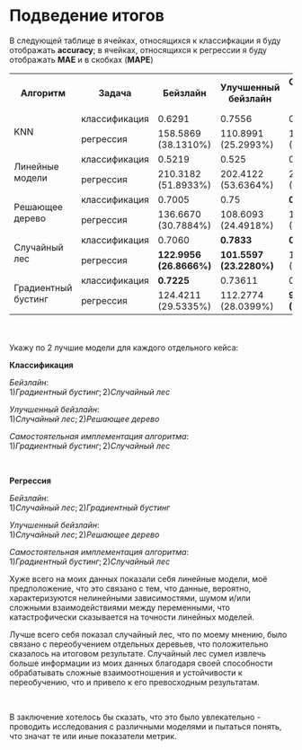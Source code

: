 # Подведение итогов

В следующей таблице в ячейках, относящихся к классифкации я буду отображать **accuracy**; в ячейках, относящихся к регрессии я буду отображать **MAE** и в скобках (**MAPE**)


<table>
    <tr>
        <th rowspan="1">Алгоритм</th>
        <th>Задача</th>
        <th>Бейзлайн</th>
        <th>Улучшенный бейзлайн</th>
        <th>Самостоятельная имплементация алгоритма</th>
    </tr>
    <tr>
        <td rowspan="2">KNN</td>
        <td>классификация</td>
        <td>0.6291</td>
        <td>0.7556</td>
        <td>0.7222</td>
    </tr>
    <tr>
        <td>регрессия</td>
        <td>158.5869 <br> (38.1310%)</td>
        <td>110.8991 <br> (25.2993%)</td>
        <td>109.3256 <br> (25.2951%)</td>
    </tr>
    <tr>
        <td rowspan="2">Линейные модели</td>
        <td>классификация</td>
        <td>0.5219</td>
        <td>0.525</td>
        <td>0.5306</td>
    </tr>
    <tr>
        <td>регрессия</td>
        <td>210.3182 <br> (51.8933%)</td>
        <td>202.4122 <br> (53.6364%)</td>
        <td>203.6512 <br> (54.3687%)</td>
    </tr>
    <tr>
        <td rowspan="2">Решающее дерево</td>
        <td>классификация</td>
        <td>0.7005</td>
        <td>0.75</td>
        <td><strong>0.75</strong></td>
    </tr>
    <tr>
        <td>регрессия</td>
        <td>136.6670 <br> (30.7884%)</td>
        <td>108.6093 <br> (24.4918%)</td>
        <td>104.9442 <br> (22.7875%)</td>
    </tr>
    <tr>
        <td rowspan="2">Случайный лес</td>
        <td>классификация</td>
        <td>0.7060</td>
        <td><strong>0.7833</strong></td>
        <td><strong>0.75</strong></td>
    </tr>
    <tr>
        <td>регрессия</td>
        <td><strong>122.9956 <br> (26.8666%)</strong></td>
        <td><strong>101.5597 <br> (23.2280%)</strong></td>
        <td>104.1647 <br> (24.0724%)</td>
    </tr>
    <tr>
        <td rowspan="2">Градиентный бустинг</td>
        <td>классификация</td>
        <td><strong>0.7225</strong></td>
        <td>0.73611</td>
        <td>0.6806</td>
    </tr>
    <tr>
        <td>регрессия</td>
        <td>124.4211 <br> (29.5335%)</td>
        <td>112.2774 <br> (28.0399%)</td>
        <td><strong>97.7754 <br> (20.0485%)</strong></td>
    </tr>
</table>


<br><br>
Укажу по 2 лучшие модели для каждого отдельного кейса:
<br>

**Классификация**

*Бейзлайн*:  
$1) Градиентный\ бустинг; 2) Случайный\ лес$  

*Улучшенный бейзлайн*:  
$1) Случайный\ лес; 2) Решающее\ дерево$

*Самостоятельная имплементация алгоритма*:  
$1) Градиентный\ бустинг; 2) Случайный\ лес$  

<br>

**Регрессия**

*Бейзлайн*:  
$1) Случайный\ лес; 2) Градиентный\ бустинг$ 

*Улучшенный бейзлайн*:  
$1) Случайный\ лес; 2) Решающее\ дерево$  

*Самостоятельная имплементация алгоритма*:  
$1) Градиентный\ бустинг; 2) Случайный\ лес$  

Хуже всего на моих данных показали себя линейные модели, моё предположение, что это связано с тем, что данные, вероятно, характеризуются нелинейными зависимостями, шумом и/или сложными взаимодействиями между переменными, что катастрофически сказывается на точности линейных моделей.

Лучше всего себя показал случайный лес, что по моему мнению, было связано с переобучением отдельных деревьев, что положительно сказалось на итоговом результате. Случайный лес сумел извлечь больше информации из моих данных благодаря своей способности обрабатывать сложные взаимоотношения и устойчивости к переобучению, что и привело к его превосходным результатам.

<br>

В заключение хотелось бы сказать, что это было увлекательно - проводить исследования с различными моделями и пытаться понять, что значат те или иные показатели метрик.
